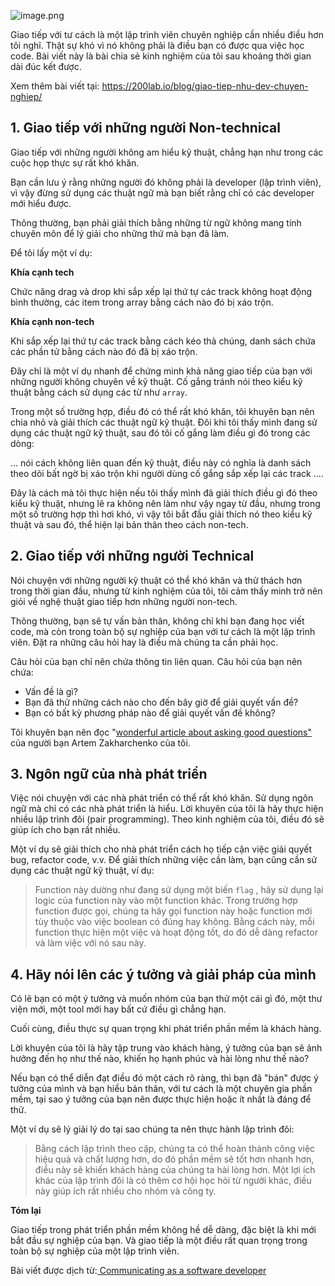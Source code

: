 ![image.png](https://images.viblo.asia/db47b7b0-559f-45c6-bfa1-d233ef18a1ad.png)

Giao tiếp với tư cách là một lập trình viên chuyên nghiệp cần nhiều điều hơn tôi nghĩ. Thật sự khó vì nó không phải là điều bạn có được qua việc học code. Bài viết này là bài chia sẻ kinh nghiệm của tôi sau khoảng thời gian dài đúc kết được.

Xem thêm bài viết tại: https://200lab.io/blog/giao-tiep-nhu-dev-chuyen-nghiep/

## 1. Giao tiếp với những người Non-technical

Giao tiếp với những người không am hiểu kỹ thuật, chẳng hạn như trong các cuộc họp thực sự rất khó khăn.

Bạn cần lưu ý rằng những người đó không phải là developer (lập trình viên), vì vậy đừng sử dụng các thuật ngữ mà bạn biết rằng chỉ có các developer mới hiểu được.

Thông thường, bạn phải giải thích bằng những từ ngữ không mang tính chuyên môn để lý giải cho những thứ mà bạn đã làm.

Để tôi lấy một ví dụ:

**Khía cạnh tech**

Chức năng drag và drop khi sắp xếp lại thứ tự các track không hoạt động bình thường, các item trong array bằng cách nào đó bị xáo trộn.

**Khía cạnh non-tech**

Khi sắp xếp lại thứ tự các track bằng cách kéo thả chúng, danh sách chứa các phần tử bằng cách nào đó đã bị xáo trộn.‌‌

Đây chỉ là một ví dụ nhanh để chứng minh khả năng giao tiếp của bạn với những người không chuyên về kỹ thuật. Cố gắng tránh nói theo kiểu kỹ thuật bằng cách sử dụng các từ như `array`.

Trong một số trường hợp, điều đó có thể rất khó khăn, tôi khuyên bạn nên chia nhỏ và giải thích các thuật ngữ kỹ thuật. Đôi khi tôi thấy mình đang sử dụng các thuật ngữ kỹ thuật, sau đó tôi cố gắng làm điều gì đó trong các dòng:

... nói cách không liên quan đến kỹ thuật, điều này có nghĩa là danh sách theo dõi bất ngờ bị xáo trộn khi người dùng cố gắng sắp xếp lại các track ....

Đây là cách mà tôi thực hiện nếu tôi thấy mình đã giải thích điều gì đó theo kiểu kỹ thuật, nhưng lẽ ra không nên làm như vậy ngay từ đầu, nhưng trong một số trường hợp thì hơi khó, vì vậy tôi bắt đầu giải thích nó theo kiểu kỹ thuật và sau đó, thể hiện lại bản thân theo cách non-tech.

## 2. Giao tiếp với những người Technical

‌‌Nói chuyện với những người kỹ thuật có thể khó khăn và thử thách hơn trong thời gian đầu, nhưng từ kinh nghiệm của tôi, tôi cảm thấy minh trở nên giỏi về nghệ thuật giao tiếp hơn những người non-tech.

Thông thường, bạn sẽ tự vấn bản thân, không chỉ khi bạn đang học viết code, mà còn trong toàn bộ sự nghiệp của bạn với tư cách là một lập trình viên. Đặt ra những câu hỏi hay là điều mà chúng ta cần phải học.

Câu hỏi của bạn chỉ nên chứa thông tin liên quan. Câu hỏi của bạn nên chứa:

* Vấn đề là gì?
* Bạn đã thử những cách nào cho đến bây giờ để giải quyết vấn đề?
* Bạn có bất kỳ phương pháp nào để giải quyết vấn đề không?

Tôi khuyên bạn nên đọc "[wonderful article about asking good questions"](https://redd.one/blog/how-to-ask-questions) của người bạn Artem Zakharchenko của tôi.

## 3. Ngôn ngữ của nhà phát triển

Việc nói chuyện với các nhà phát triển có thể rất khó khăn. Sử dụng ngôn ngữ mà chỉ có các nhà phát triển là hiểu. Lời khuyên của tôi là hãy thực hiện nhiều lập trình đôi (pair programming). Theo kinh nghiệm của tôi, điều đó sẽ giúp ích cho bạn rất nhiều.

Một ví dụ sẽ giải thích cho nhà phát triển cách họ tiếp cận việc giải quyết bug, refactor code, v.v. Để giải thích những việc cần làm, bạn cũng cần sử dụng các thuật ngữ kỹ thuật, ví dụ:

> Function này dường như đang sử dụng một biến `flag` , hãy sử dụng lại logic của function này vào một function khác. Trong trường hợp function được gọi, chúng ta hãy gọi function này hoặc function mới tùy thuộc vào việc boolean có đúng hay không. Bằng cách này, mỗi function thực hiện một việc và hoạt động tốt, do đó dễ dàng refactor và làm việc với nó sau này.

## 4. Hãy nói lên các ý tưởng và giải pháp của mình

Có lẽ bạn có một ý tưởng và muốn nhóm của bạn thử một cái gì đó, một thư viện mới, một tool mới hay bất cứ điều gì chẳng hạn.

Cuối cùng, điều thực sự quan trọng khi phát triển phần mềm là khách hàng.

Lời khuyên của tôi là hãy tập trung vào khách hàng, ý tưởng của bạn sẽ ảnh hưởng đến họ như thế nào, khiến họ hạnh phúc và hài lòng như thế nào?

Nếu bạn có thể diễn đạt điều đó một cách rõ ràng, thì bạn đã "bán" được ý tưởng của mình và bạn hiểu bản thân, với tư cách là một chuyên gia phần mềm, tại sao ý tưởng của bạn nên được thực hiện hoặc ít nhất là đáng để thử.

Một ví dụ sẽ lý giải lý do tại sao chúng ta nên thực hành lập trình đôi:

> Bằng cách lập trình theo cặp, chúng ta có thể hoàn thành công việc hiệu quả và chất lượng hơn, do đó phần mềm sẽ tốt hơn nhanh hơn, điều này sẽ khiến khách hàng của chúng ta hài lòng hơn. Một lợi ích khác của lập trình đôi là có thêm cơ hội học hỏi từ người khác, điều này giúp ích rất nhiều cho nhóm và công ty.

**Tóm lại**

‌‌Giao tiếp trong phát triển phần mềm không hề dễ dàng, đặc biệt là khi mới bắt đầu sự nghiệp của bạn. Và giao tiếp là một điều rất quan trọng trong toàn bộ sự nghiệp của một lập trình viên.

Bài viết được dịch từ:[ Communicating as a software developer](https://tigerabrodi.hashnode.dev/communicating-as-a-software-developer)